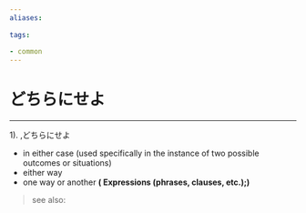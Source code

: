```yaml
---
aliases:
    
tags:
    
- common
---
```


# どちらにせよ
---
1).
,どちらにせよ

- in either case (used specifically in the instance of two possible outcomes or situations)
- either way
- one way or another
**( Expressions (phrases, clauses, etc.);)**
> see also: 
            